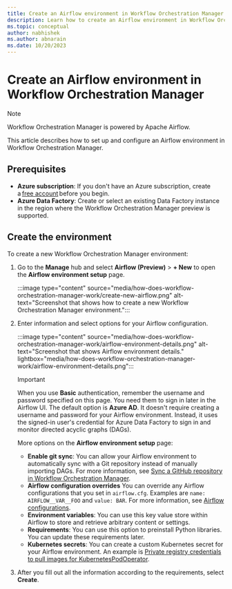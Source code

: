 ```yaml
---
title: Create an Airflow environment in Workflow Orchestration Manager
description: Learn how to create an Airflow environment in Workflow Orchestration Manager.
ms.topic: conceptual
author: nabhishek
ms.author: abnarain
ms.date: 10/20/2023
---
```


# Create an Airflow environment in Workflow Orchestration Manager

> [!NOTE]
> Workflow Orchestration Manager is powered by Apache Airflow.

This article describes how to set up and configure an Airflow environment in Workflow Orchestration Manager.

## Prerequisites

- **Azure subscription**: If you don't have an Azure subscription, create a [free account](https://azure.microsoft.com/free/) before you begin.
- **Azure Data Factory**: Create or select an existing Data Factory instance in the region where the Workflow Orchestration Manager preview is supported.

## Create the environment

To create a new Workflow Orchestration Manager environment:

1. Go to the **Manage** hub and select **Airflow (Preview)** > **+ New** to open the **Airflow environment setup** page.

   :::image type="content" source="media/how-does-workflow-orchestration-manager-work/create-new-airflow.png" alt-text="Screenshot that shows how to create a new Workflow Orchestration Manager environment.":::

1. Enter information and select options for your Airflow configuration.

   :::image type="content" source="media/how-does-workflow-orchestration-manager-work/airflow-environment-details.png" alt-text="Screenshot that shows Airflow environment details." lightbox="media/how-does-workflow-orchestration-manager-work/airflow-environment-details.png":::

   > [!IMPORTANT]
   > When you use **Basic** authentication, remember the username and password specified on this page. You need them to sign in later in the Airflow UI. The default option is **Azure AD**. It doesn't require creating a username and password for your Airflow environment. Instead, it uses the signed-in user's credential for Azure Data Factory to sign in and monitor directed acyclic graphs (DAGs).

    More options on the **Airflow environment setup** page:

   - **Enable git sync**: You can allow your Airflow environment to automatically sync with a Git repository instead of manually importing DAGs. For more information, see [Sync a GitHub repository in Workflow Orchestration Manager](airflow-sync-github-repository.md).
   - **Airflow configuration overrides** You can override any Airflow configurations that you set in `airflow.cfg`. Examples are ``name: AIRFLOW__VAR__FOO`` and ``value: BAR``. For more information, see [Airflow configurations](airflow-configurations.md).
   - **Environment variables**: You can use this key value store within Airflow to store and retrieve arbitrary content or settings.
   - **Requirements**: You can use this option to preinstall Python libraries. You can update these requirements later.
   - **Kubernetes secrets**: You can create a custom Kubernetes secret for your Airflow environment. An example is [Private registry credentials to pull images for KubernetesPodOperator](kubernetes-secret-pull-image-from-private-container-registry.md).

1. After you fill out all the information according to the requirements, select **Create**.
